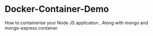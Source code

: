 # Docker-Container-Demo
How to containerise your Node JS application , Along with mongo and mongo-express container
